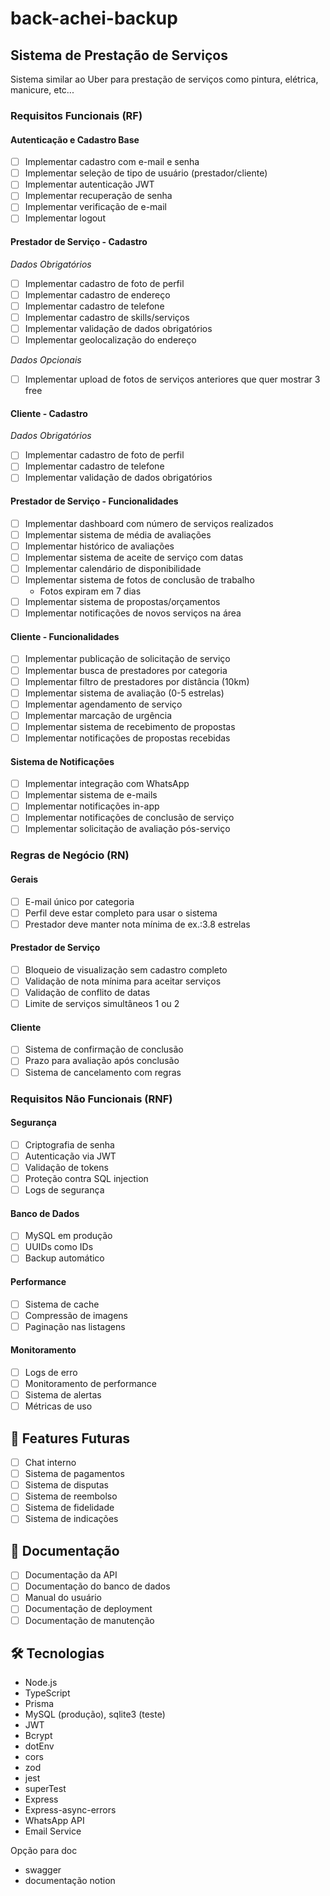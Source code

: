 # back-achei-backup

## Sistema de Prestação de Serviços

Sistema similar ao Uber para prestação de serviços como pintura, elétrica, manicure, etc...


### Requisitos Funcionais (RF)

#### Autenticação e Cadastro Base
- [ ] Implementar cadastro com e-mail e senha
- [ ] Implementar seleção de tipo de usuário (prestador/cliente)
- [ ] Implementar autenticação JWT
- [ ] Implementar recuperação de senha
- [ ] Implementar verificação de e-mail
- [ ] Implementar logout

#### Prestador de Serviço - Cadastro
*Dados Obrigatórios*
- [ ] Implementar cadastro de foto de perfil
- [ ] Implementar cadastro de endereço
- [ ] Implementar cadastro de telefone
- [ ] Implementar cadastro de skills/serviços
- [ ] Implementar validação de dados obrigatórios
- [ ] Implementar geolocalização do endereço

*Dados Opcionais*
- [ ] Implementar upload de fotos de serviços anteriores que quer mostrar 3 free

#### Cliente - Cadastro
*Dados Obrigatórios*
- [ ] Implementar cadastro de foto de perfil
- [ ] Implementar cadastro de telefone
- [ ] Implementar validação de dados obrigatórios

#### Prestador de Serviço - Funcionalidades
- [ ] Implementar dashboard com número de serviços realizados
- [ ] Implementar sistema de média de avaliações
- [ ] Implementar histórico de avaliações
- [ ] Implementar sistema de aceite de serviço com datas
- [ ] Implementar calendário de disponibilidade
- [ ] Implementar sistema de fotos de conclusão de trabalho
  - Fotos expiram em 7 dias
- [ ] Implementar sistema de propostas/orçamentos
- [ ] Implementar notificações de novos serviços na área

#### Cliente - Funcionalidades
- [ ] Implementar publicação de solicitação de serviço
- [ ] Implementar busca de prestadores por categoria
- [ ] Implementar filtro de prestadores por distância (10km)
- [ ] Implementar sistema de avaliação (0-5 estrelas)
- [ ] Implementar agendamento de serviço
- [ ] Implementar marcação de urgência
- [ ] Implementar sistema de recebimento de propostas
- [ ] Implementar notificações de propostas recebidas

#### Sistema de Notificações
- [ ] Implementar integração com WhatsApp
- [ ] Implementar sistema de e-mails
- [ ] Implementar notificações in-app
- [ ] Implementar notificações de conclusão de serviço
- [ ] Implementar solicitação de avaliação pós-serviço

### Regras de Negócio (RN)

#### Gerais
- [ ] E-mail único por categoria
- [ ] Perfil deve estar completo para usar o sistema
- [ ] Prestador deve manter nota mínima de ex.:3.8  estrelas

#### Prestador de Serviço
- [ ] Bloqueio de visualização sem cadastro completo
- [ ] Validação de nota mínima para aceitar serviços
- [ ] Validação de conflito de datas
- [ ] Limite de serviços simultâneos 1 ou 2

#### Cliente
- [ ] Sistema de confirmação de conclusão
- [ ] Prazo para avaliação após conclusão
- [ ] Sistema de cancelamento com regras

### Requisitos Não Funcionais (RNF)

#### Segurança
- [ ] Criptografia de senha
- [ ] Autenticação via JWT
- [ ] Validação de tokens
- [ ] Proteção contra SQL injection
- [ ] Logs de segurança

#### Banco de Dados
- [ ] MySQL em produção
- [ ] UUIDs como IDs
- [ ] Backup automático

#### Performance
- [ ] Sistema de cache
- [ ] Compressão de imagens
- [ ] Paginação nas listagens

#### Monitoramento
- [ ] Logs de erro
- [ ] Monitoramento de performance
- [ ] Sistema de alertas
- [ ] Métricas de uso

## 🚀 Features Futuras

- [ ] Chat interno
- [ ] Sistema de pagamentos
- [ ] Sistema de disputas
- [ ] Sistema de reembolso
- [ ] Sistema de fidelidade
- [ ] Sistema de indicações

## 📝 Documentação

- [ ] Documentação da API
- [ ] Documentação do banco de dados
- [ ] Manual do usuário
- [ ] Documentação de deployment
- [ ] Documentação de manutenção

## 🛠 Tecnologias

* Node.js
* TypeScript
* Prisma
* MySQL (produção), sqlite3 (teste)
* JWT
* Bcrypt
* dotEnv
* cors
* zod
* jest
* superTest
* Express
* Express-async-errors
* WhatsApp API
* Email Service

Opção para doc
* swagger
* documentação notion


<!-- 
## RFs (Requisitos funcionais)

- [] Deve ser possível se cadastrar usando e-mail, senha e escolhendo um tipo de usuario (prestador de serviço || cliente);

### Prestador de serviço
- [] Deve ser obrigatorio após cadastro simples fazer o cadastro completo para poder divulgar ou se cadastrar para prestar serviço;
  Dados obrigatorios = Foto, endereço, telefone, skill (serviços que presta), 
  Dados opcionais = Fotos de serviços

  ### Usuario
- [] Deve ser obrigatorio após cadastro simples fazer o cadastro completo para poder divulgar ou se cadastrar pedidos;
  Dados obrigatorios = Foto, telefone,  
  
  ### Rota login 
- [] Deve ser possível obter o perfil de um usuário logado;
- [] Deve ser possível se autenticar;

 ### Prestador de serviço
- [] Deve ser possível obter o número de serviços realizados pelo usuário;
- [] Deve ser possível obter media de notas dos serviços prestados;
- [] Deve ser possível obter o histórico de avaliações dos serviços prestados;
- [] Deve ser obrigatorio ao aceitar um serviço colocar datas inicial e possivel data final do serviço;
- [] Deve ser possível colocar datas livres ou ocupadas no calendario;
- [] Deve ser obrigatorio colocar foto (duração da foto no sistema 7 dias) e informar a conclusão de trabalho;



### Usuario
- [] Deve ser possível o usuário publicar uma descrição de serviço e endereço que nescessita do mesmo e solicitar orçamento global;
- [] Deve ser possível o usuário buscar por categoria prestadores de serviço próximos (até 10km) que façam serviço que o usuario busca;
- [] Deve ser possível o usuário avaliar como nota 0 a 5 o serviço prestado;
- [] Deve ser possível o usuário colocar data para o serviço;
- [] Deve ser possível o usuário colocar urgencia;


## RNs (Regras de negócio)

- [] O usuário não deve poder se cadastrar com o mesmo e-mail na mesma categoria;


### Prestador de serviço
- [] O usuário não pode fazer check-in se não estiver perto (100m) da academia;
- [] O usuário não deve poder visualizar solicitações de serviço se cadastro não estiver completo;
- [] O usuário não deve poder aceitar solicitações de serviço se sua nota estiver abaixo de ??? (ex.: 3);
- [] O usuário não deve poder aceitar solicitações de serviço com datas iguais ou na data que ja esta em serviço;


### Usuario
- [] O usuário deve receber um aviso via whats e e-mail após serviço que solicitou seja dada pelo prestador de serviço como concluido;
  OBS: junto ao aviso deve haver uma solicitação de avaliação do mesmo.



## RNFs (Requisitos não-funcionais)

- [] A senha do usuário precisa estar criptografada;
- [] Os dados da aplicação precisam estar persistidos em um banco MySQL em produção;
- [] O usuário deve ser identificado por um JWT (JSON Web Token);
- [] O id no banco deve ser UUID

START_SECTION:footer -->